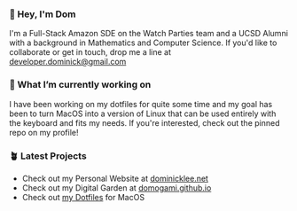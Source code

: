 ### 👋 Hey, I'm Dom
I'm a Full-Stack Amazon SDE on the Watch Parties team and a UCSD Alumni with a background in Mathematics and Computer Science. If you'd like to collaborate or get in touch, drop me a line at [developer.dominick@gmail.com](mailto:developer.dominick@gmail.com)

### 🔭 What I’m currently working on
I have been working on my dotfiles for quite some time and my goal has been to turn MacOS into a version of Linux that can be used entirely with the keyboard and fits my needs. If you're interested, check out the pinned repo on my profile!

### 🪴 Latest Projects
- Check out my Personal Website at [dominicklee.net](https://dominicklee.net/)
- Check out my Digital Garden at [domogami.github.io](domogami.github.io)
- Check out [my Dotfiles](https://github.com/domogami/.dotfiles) for MacOS

<!--
### ⚡ Fun facts
- I'm a black belt in Hapkido, a Korean Martial Art
- I enjoy making Calligraphy on both paper and digital (Gothic Style)
- I enjoy learning Piano and started just 2 years ago
- I enjoy puzzles of all kind including rubiks cubes and other cuboids
- Origami is one of my passtimes that will consume me for hours on end
- I am currently taking up cycling
-->

<!--
**domogami/domogami** is a ✨ _special_ ✨ repository because its `README.md` (this file) appears on your GitHub profile.

Here are some ideas to get you started:

- 🔭 I’m currently working on ...
- 🌱 I’m currently learning ...
- 👯 I’m looking to collaborate on ...
- 🤔 I’m looking for help with ...
- 💬 Ask me about ...
- 📫 How to reach me: ...
- 😄 Pronouns: ...
- ⚡ Fun fact: ...
Office Inc. is a mobile game involving non-linear storylines about an averege office employee who discovers a dark secret about the company they work for...
-->

